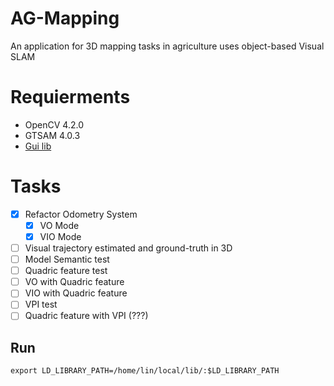 # AG-Mapping
An application for 3D mapping tasks in agriculture uses object-based Visual SLAM 

# Requierments

- OpenCV 4.2.0
- GTSAM 4.0.3
- [Gui lib](https://github.com/lacie-life/codecpp/blob/main/3D-tools-install.md) 

# Tasks

- [x] Refactor Odometry System
  - [x] VO Mode
  - [x] VIO Mode
- [ ] Visual trajectory estimated and ground-truth in 3D
- [ ] Model Semantic test
- [ ] Quadric feature test
- [ ] VO with Quadric feature
- [ ] VIO with Quadric feature
- [ ] VPI test
- [ ] Quadric feature with VPI (???)

## Run
```
export LD_LIBRARY_PATH=/home/lin/local/lib/:$LD_LIBRARY_PATH
```
